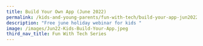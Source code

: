 ```yaml
---
title: Build Your Own App (June 2022)
permalink: /kids-and-young-parents/fun-with-tech/build-your-app-jun2022
description: "Free june holiday webinar for kids "
image: /images/Jun22-Kids-Build-Your-App.jpeg
third_nav_title: Fun With Tech Series
---
```

